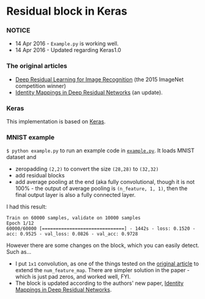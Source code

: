 # Residual block in Keras

### NOTICE
* 14 Apr 2016 - `Example.py` is working well.
* 14 Apr 2016 - Updated regarding Keras1.0

### The original articles
 * [Deep Residual Learning for Image Recognition](http://arxiv.org/abs/1512.03385) (the 2015 ImageNet competition winner)
 * [Identity Mappings in Deep Residual Networks](http://arxiv.org/abs/1603.05027) (an update).

### Keras
This implementation is based on [Keras](https://github.com/fchollet/keras).

### MNIST example

`$ python example.py` to run an example code in [`example.py`](https://github.com/keunwoochoi/residual_block_keras/blob/master/example.py). It loads MNIST dataset and
 * zeropadding `(2,2)` to convert the size `(28,28)` to `(32,32)`
 * add residual blocks
 * add average pooling at the end (aka fully convolutional, though it is not 100% - the output of average pooling is `(n_feature, 1, 1)`, then the final output layer is also a fully connected layer. 

I had this result:
```
Train on 60000 samples, validate on 10000 samples
Epoch 1/12
60000/60000 [==============================] - 1442s - loss: 0.1520 - acc: 0.9525 - val_loss: 0.0826 - val_acc: 0.9728
```

However there are some changes on the block, which you can easily detect. Such as...
 * I put `1x1` convolution, as one of the things tested on the [original article](http://arxiv.org/abs/1512.03385) to extend the `num_feature_map`. There are simpler solution in the paper - which is just pad zeros, and worked well, FYI.
 * The block is updated according to the authors' new paper, [Identity Mappings in Deep Residual Networks](http://arxiv.org/abs/1603.05027).
